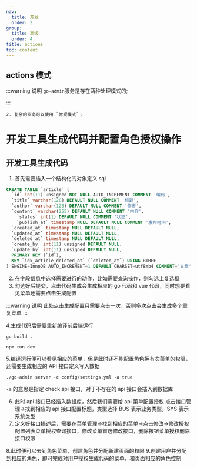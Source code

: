 ```yaml
---
nav:
  title: 开发
  order: 2
group:
  title: 高级
  order: 4
title: actions
toc: content
---
```


## actions 模式

:::warning
说明
`go-admin`服务是存在两种处理模式的;

:::

    2. 复杂的业务可以使用 `常规模式`；

# 开发工具生成代码并配置角色授权操作

## 开发工具生成代码

1. 首先需要插入一个结构化的对象定义 sql

```sql
CREATE TABLE `article` (
  `id` int(11) unsigned NOT NULL AUTO_INCREMENT COMMENT '编码',
  `title` varchar(128) DEFAULT NULL COMMENT '标题',
  `author` varchar(128) DEFAULT NULL COMMENT '作者',
  `content` varchar(255) DEFAULT NULL COMMENT '内容',
	`status` int(1) DEFAULT NULL COMMENT '状态',
	`publish_at` timestamp NULL DEFAULT NULL COMMENT '发布时间',
  `created_at` timestamp NULL DEFAULT NULL,
  `updated_at` timestamp NULL DEFAULT NULL,
  `deleted_at` timestamp NULL DEFAULT NULL,
  `create_by` int(11) unsigned DEFAULT NULL,
  `update_by` int(11) unsigned DEFAULT NULL,
  PRIMARY KEY (`id`),
  KEY `idx_article_deleted_at` (`deleted_at`) USING BTREE
) ENGINE=InnoDB AUTO_INCREMENT=1 DEFAULT CHARSET=utf8mb4 COMMENT='文章';
```

2. 在字段信息中选择需要进行的动作，比如需要查询操作，则勾选上复选框
3. 勾选好后提交，点击代码生成会生成相应的 go 代码和 vue 代码，同时想要看见菜单还需要点击生成配置

:::warning
说明
此处点击生成配置只需要点击一次，否则多次点击会生成多个重复菜单
:::

4.生成代码后需要重新编译前后端运行

```shell
go build .

npm run dev
```

5.编译运行便可以看见相应的菜单，但是此时还不能配置角色拥有次菜单的权限，还需要生成相应的 API 接口定义写入数据

```shell
./go-admin server -c config/settings.yml -a true
```

`-a` 的意思是指定 check api 接口，对于不存在的 api 接口会插入到数据库

6. 此时 api 接口已经插入数据库，然后我们需要给 api 菜单配置授权
   点击接口管理->找到相应的 api 接口配置标题，类型选择 BUS 表示业务类型，SYS 表示系统类型
7. 定义好接口描述后，需要在菜单管理->找到相应的菜单->点击修改->修改授权
   配置列表菜单授权查询接口，修改菜单首选修改接口，删除按钮菜单授权删除接口权限

8.此时便可以去到角色菜单，创建角色并分配新建页面的权限 9.创建用户并分配到相应的角色，即可完成对用户授权生成代码的菜单，和页面相应的角色控制
